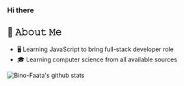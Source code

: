 ### Hi there

## :book: 𝙰𝚋𝚘𝚞𝚝 𝙼𝚎
- 🖥 Learning JavaScript to bring full-stack developer role
- 🎓 Learning computer science from all available sources

![Bino-Faata's github stats](https://github-readme-stats.vercel.app/api?username=bino-faata&show_icons=true&theme=solarized-light)
